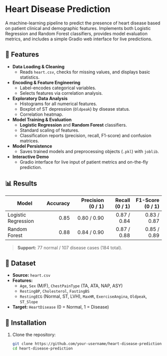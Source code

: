 # Heart Disease Prediction

A machine-learning pipeline to predict the presence of heart disease based on patient clinical and demographic features. Implements both Logistic Regression and Random Forest classifiers, provides model evaluation metrics, and includes a simple Gradio web interface for live predictions.

## 🚀 Features

- **Data Loading & Cleaning**  
  - Reads `heart.csv`, checks for missing values, and displays basic statistics.  
- **Encoding & Feature Engineering**  
  - Label-encodes categorical variables.  
  - Selects features via correlation analysis.  
- **Exploratory Data Analysis**  
  - Histograms for all numerical features.  
  - Boxplot of ST depression (`Oldpeak`) by disease status.  
  - Correlation heatmap.  
- **Model Training & Evaluation**  
  - **Logistic Regression** and **Random Forest** classifiers.  
  - Standard scaling of features.  
  - Classification reports (precision, recall, F1-score) and confusion matrices.  
- **Model Persistence**  
  - Saves trained models and preprocessing objects (`.pkl`) with `joblib`.  
- **Interactive Demo**  
  - Gradio interface for live input of patient metrics and on-the-fly prediction.

## 📊 Results

| Model               | Accuracy | Precision (0 / 1) | Recall (0 / 1) | F1-Score (0 / 1) |
|---------------------|---------:|------------------:|---------------:|-----------------:|
| Logistic Regression |     0.85 |             0.80 / 0.90 |          0.87 / 0.84 |         0.83 / 0.87 |
| Random Forest       |     0.88 |             0.84 / 0.90 |          0.87 / 0.88 |         0.85 / 0.89 |

> **Support:** 77 normal / 107 disease cases (184 total).

## 📂 Dataset

- **Source:** `heart.csv`  
- **Features:**  
  - `Age`, `Sex` (M/F), `ChestPainType` (TA, ATA, NAP, ASY)  
  - `RestingBP`, `Cholesterol`, `FastingBS`  
  - `RestingECG` (Normal, ST, LVH), `MaxHR`, `ExerciseAngina`, `Oldpeak`, `ST_Slope`  
- **Target:** `HeartDisease` (0 = Normal, 1 = Disease)

## 🔧 Installation

1. Clone the repository:  
   ```bash
   git clone https://github.com/your-username/heart-disease-prediction.git
   cd heart-disease-prediction
